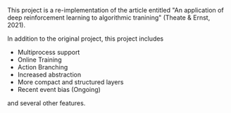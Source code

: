 This project is a re-implementation of the article entitled "An application of deep reinforcement learning
to algorithmic tranining" (Theate & Ernst, 2021).

In addition to the original project, this project includes

- Multiprocess support
- Online Training
- Action Branching
- Increased abstraction 
- More compact and structured layers
- Recent event bias (Ongoing) 

and several other features. 